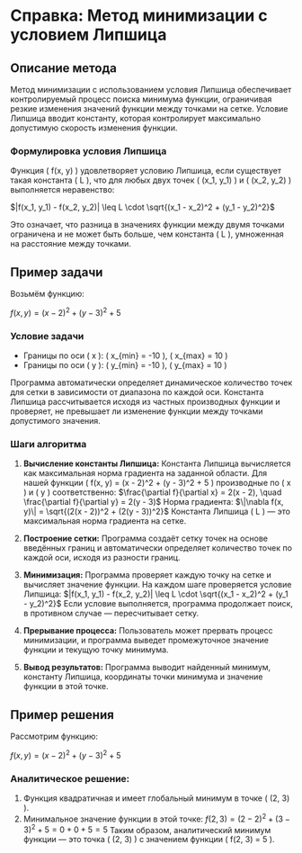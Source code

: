# Справка: Метод минимизации с условием Липшица

## Описание метода

Метод минимизации с использованием условия Липшица обеспечивает контролируемый процесс поиска минимума функции, ограничивая резкие изменения значений функции между точками на сетке. Условие Липшица вводит константу, которая контролирует максимально допустимую скорость изменения функции.

### Формулировка условия Липшица

Функция \( f(x, y) \) удовлетворяет условию Липшица, если существует такая константа \( L \), что для любых двух точек \( (x_1, y_1) \) и \( (x_2, y_2) \) выполняется неравенство:

$|f(x_1, y_1) - f(x_2, y_2)| \leq L \cdot \sqrt{(x_1 - x_2)^2 + (y_1 - y_2)^2}$

Это означает, что разница в значениях функции между двумя точками ограничена и не может быть больше, чем константа \( L \), умноженная на расстояние между точками.

## Пример задачи

Возьмём функцию:

$f(x, y) = (x - 2)^2 + (y - 3)^2 + 5$

### Условие задачи

- Границы по оси \( x \): \( x_{min} = -10 \), \( x_{max} = 10 \)
- Границы по оси \( y \): \( y_{min} = -10 \), \( y_{max} = 10 \)

Программа автоматически определяет динамическое количество точек для сетки в зависимости от диапазона по каждой оси. Константа Липшица рассчитывается исходя из частных производных функции и проверяет, не превышает ли изменение функции между точками допустимого значения.

### Шаги алгоритма

1. **Вычисление константы Липшица:** 
   Константа Липшица вычисляется как максимальная норма градиента на заданной области. Для нашей функции \( f(x, y) = (x - 2)^2 + (y - 3)^2 + 5 \) производные по \( x \) и \( y \) соответственно:
   $\frac{\partial f}{\partial x} = 2(x - 2), \quad \frac{\partial f}{\partial y} = 2(y - 3)$
   Норма градиента:
   $\|\nabla f(x, y)\| = \sqrt{(2(x - 2))^2 + (2(y - 3))^2}$
   Константа Липшица \( L \) — это максимальная норма градиента на сетке.

2. **Построение сетки:** 
   Программа создаёт сетку точек на основе введённых границ и автоматически определяет количество точек по каждой оси, исходя из разности границ.

3. **Минимизация:** 
   Программа проверяет каждую точку на сетке и вычисляет значение функции. На каждом шаге проверяется условие Липшица: 
   $|f(x_1, y_1) - f(x_2, y_2)| \leq L \cdot \sqrt{(x_1 - x_2)^2 + (y_1 - y_2)^2}$
   Если условие выполняется, программа продолжает поиск, в противном случае — пересчитывает сетку.

4. **Прерывание процесса:** 
   Пользователь может прервать процесс минимизации, и программа выведет промежуточное значение функции и текущую точку минимума.

5. **Вывод результатов:** 
   Программа выводит найденный минимум, константу Липшица, координаты точки минимума и значение функции в этой точке.

## Пример решения

Рассмотрим функцию:

$f(x, y) = (x - 2)^2 + (y - 3)^2 + 5$

### Аналитическое решение:

1. Функция квадратичная и имеет глобальный минимум в точке \( (2, 3) \).
2. Минимальное значение функции в этой точке:
   $f(2, 3) = (2 - 2)^2 + (3 - 3)^2 + 5 = 0 + 0 + 5 = 5$
   Таким образом, аналитический минимум функции — это точка \( (2, 3) \) с значением функции \( f(2, 3) = 5 \).
